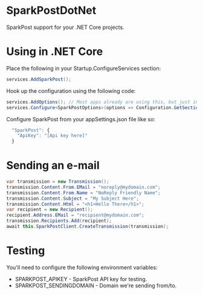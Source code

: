 ﻿# SparkPostDotNet

SparkPost support for your .NET Core projects.

# Using in .NET Core


Place the following in your Startup.ConfigureServices section:

``` csharp
services.AddSparkPost();
```

Hook up the configuration using the following code:

``` csharp
services.AddOptions(); // Most apps already are using this, but just in case.
services.Configure<SparkPostOptions>(options => Configuration.GetSection("SparkPost").Bind(options));
```

Configure SparkPost from your appSettings.json file like so:

``` javascript
  "SparkPost": {
    "ApiKey": "[Api key here]"
  }
```

# Sending an e-mail

``` csharp
var transmission = new Transmission();
transmission.Content.From.EMail = "noreply@mydomain.com";
transmission.Content.From.Name = "NoReply Friendly Name";
transmission.Content.Subject = "My Subject Here";
transmission.Content.Html = "<h1>Hello There</h1>";
var recipient = new Recipient();
recipient.Address.EMail = "recipient@mydomain.com";
transmission.Recipients.Add(recipient);
await this.SparkPostClient.CreateTransmission(transmission);
```

# Testing

You'll need to configure the following environment variables:

 * SPARKPOST_APIKEY - SparkPost API key for testing.
 * SPARKPOST_SENDINGDOMAIN - Domain we're sending from/to.